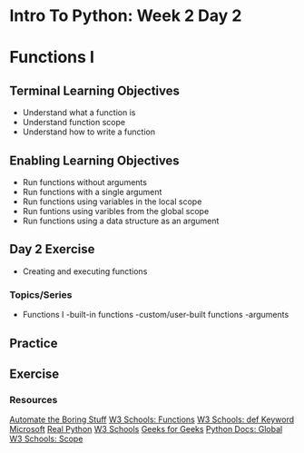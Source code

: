 # Intro To Python: Week 2 Day 2
# Functions I

## Terminal Learning Objectives
- Understand what a function is
- Understand function scope
- Understand how to write a function

## Enabling Learning Objectives
- Run functions without arguments
- Run functions with a  single argument
- Run functions using variables in the local scope
- Run funtions using varibles from the global scope
- Run functions using a data structure as an argument

## Day 2 Exercise
- Creating and executing functions

### Topics/Series
- Functions I
    -built-in functions
    -custom/user-built functions
    -arguments

## Practice

## Exercise

### Resources
[Automate the Boring Stuff](https://automatetheboringstuff.com/chapter3/)
[W3 Schools: Functions](https://www.w3schools.com/python/python_functions.asp)
[W3 Schools: def Keyword](https://www.w3schools.com/python/ref_keyword_def.asp)
[Microsoft](https://docs.microsoft.com/en-us/dotnet/visual-basic/programming-guide/language-features/procedures/differences-between-parameters-and-arguments)
[Real Python](https://realpython.com/python-scope-legb-rule/#:~:text=%20Python%20Scope%20%26%20the%20LEGB%20Rule%3A%20Resolving,a%20special%20use%20case%20of%20the...%20More%20)
[W3 Schools](https://www.w3schools.com/python/ref_keyword_global.asp)
[Geeks for Geeks](https://www.geeksforgeeks.org/global-keyword-in-python/)
[Python Docs: Global](https://docs.python.org/3/reference/simple_stmts.html#the-global-statement)
[W3 Schools: Scope](https://www.w3schools.com/PYTHON/python_scope.asp)